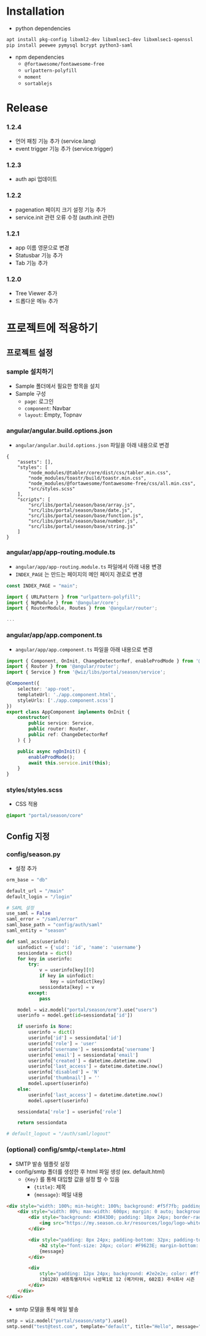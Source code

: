 # Installation

- python dependencies

```sh
apt install pkg-config libxml2-dev libxmlsec1-dev libxmlsec1-openssl
pip install peewee pymysql bcrypt python3-saml
```

- npm dependencies
    - `@fortawesome/fontawesome-free`
    - `urlpattern-polyfill`
    - `moment`
    - `sortablejs`

# Release

### 1.2.4

- 언어 패칭 기능 추가 (service.lang)
- event trigger 기능 추가 (service.trigger)

### 1.2.3

- auth api 업데이트

### 1.2.2

- pagenation 페이지 크기 설정 기능 추가
- service.init 관련 오류 수정 (auth.init 관련)

### 1.2.1

- app 이름 영문으로 변경
- Statusbar 기능 추가
- Tab 기능 추가

### 1.2.0

- Tree Viewer 추가
- 드롭다운 메뉴 추가

# 프로젝트에 적용하기

## 프로젝트 설정

### sample 설치하기

- Sample 폴더에서 필요한 항목을 설치 
- Sample 구성
    - `page`: 로그인
    - `component`: Navbar
    - `layout`: Empty, Topnav

### angular/angular.build.options.json
- `angular/angular.build.options.json` 파일을 아래 내용으로 변경

```
{
    "assets": [],
    "styles": [
        "node_modules/@tabler/core/dist/css/tabler.min.css",
        "node_modules/toastr/build/toastr.min.css",
        "node_modules/@fortawesome/fontawesome-free/css/all.min.css",
        "src/styles.scss"
    ],
    "scripts": [
        "src/libs/portal/season/base/array.js",
        "src/libs/portal/season/base/date.js",
        "src/libs/portal/season/base/function.js",
        "src/libs/portal/season/base/number.js",
        "src/libs/portal/season/base/string.js"
    ]
}
```

### angular/app/app-routing.module.ts
- `angular/app/app-routing.module.ts` 파일에서 아래 내용 변경
- `INDEX_PAGE` 는 만드는 페이지의 메인 페이지 경로로 변경

```ts
const INDEX_PAGE = "main";

import { URLPattern } from "urlpattern-polyfill";
import { NgModule } from '@angular/core';
import { RouterModule, Routes } from '@angular/router';

...
```

### angular/app/app.component.ts

- `angular/app/app.component.ts` 파일을 아래 내용으로 변경

```ts
import { Component, OnInit, ChangeDetectorRef, enableProdMode } from '@angular/core';
import { Router } from '@angular/router';
import { Service } from '@wiz/libs/portal/season/service';

@Component({
    selector: 'app-root',
    templateUrl: './app.component.html',
    styleUrls: ['./app.component.scss']
})
export class AppComponent implements OnInit {
    constructor(
        public service: Service,
        public router: Router,
        public ref: ChangeDetectorRef
    ) { }

    public async ngOnInit() {
        enableProdMode();
        await this.service.init(this);
    }
}
```

### styles/styles.scss

- CSS 적용

```scss
@import "portal/season/core"
```

## Config 지정

### config/season.py

- 설정 추가

```python
orm_base = "db"

default_url = "/main"
default_login = "/login"

# SAML 설정
use_saml = False
saml_error = "/saml/error"
saml_base_path = "config/auth/saml"
saml_entity = "season"

def saml_acs(userinfo):
    uinfodict = {'uid': 'id', 'name': 'username'}
    sessiondata = dict()
    for key in userinfo:
        try:
            v = userinfo[key][0]
            if key in uinfodict: 
                key = uinfodict[key]
            sessiondata[key] = v
        except:
            pass

    model = wiz.model("portal/season/orm").use("users")
    userinfo = model.get(id=sessiondata['id'])

    if userinfo is None:
        userinfo = dict()
        userinfo['id'] = sessiondata['id']
        userinfo['role'] = 'user'
        userinfo['username'] = sessiondata['username']
        userinfo['email'] = sessiondata['email']
        userinfo['created'] = datetime.datetime.now()
        userinfo['last_access'] = datetime.datetime.now()
        userinfo['disabled'] = 'N'
        userinfo['thumbnail'] = ''
        model.upsert(userinfo)
    else:
        userinfo['last_access'] = datetime.datetime.now()
        model.upsert(userinfo)

    sessiondata['role'] = userinfo['role']

    return sessiondata

# default_logout = "/auth/saml/logout"
```

### (optional) config/smtp/`<template>`.html

- SMTP 발송 템플릿 설정
- config/smtp 폴더를 생성한 후 html 파일 생성 (ex. default.html)
    - `{Key}` 를 통해 대입할 값을 설정 할 수 있음
        - `{title}`: 제목
        - `{message}`: 메일 내용

```html
<div style="width: 100%; min-height: 100%; background: #f5f7fb; padding-top: 48px; padding-bottom: 48px;">
    <div style="width: 80%; max-width: 600px; margin: 0 auto; background: #fff; border-radius: 8px;">
        <div style="background: #3843D0; padding: 18px 24px; border-radius: 8px; padding-bottom: 12px;">
            <img src="https://my.season.co.kr/resources/logo/logo-white.png" style="height: 36px;">
        </div>

        <div style="padding: 8px 24px; padding-bottom: 32px; padding-top: 8px;">
            <h2 style="font-size: 24px; color: #F9623E; margin-bottom: 12px;">{title}</h2>
            {message}
        </div>

        <div
            style="padding: 12px 24px; background: #2e2e2e; color: #ffffff; border-bottom-right-radius: 8px; border-bottom-left-radius: 8px; text-align: center;">
            (30128) 세종특별자치시 나성북1로 12 (메가타워, 602호) 주식회사 시즌
        </div>
    </div>
</div>
```

- smtp 모델을 통해 메일 발송

```python
smtp = wiz.model("portal/season/smtp").use()
smtp.send("test@test.com", template="default", title="Hello", message="This is message", **kwargs)
```
